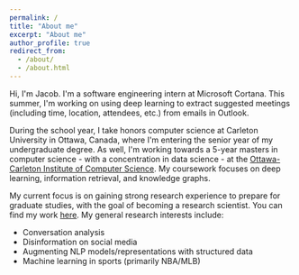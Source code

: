 ```yaml
---
permalink: /
title: "About me"
excerpt: "About me"
author_profile: true
redirect_from: 
  - /about/
  - /about.html
---
```


Hi, I'm Jacob. I'm a software engineering intern at Microsoft Cortana. This summer, I'm working on using deep learning to extract suggested meetings (including time, location, attendees, etc.) from emails in Outlook. 

During the school year, I take honors computer science at Carleton University in Ottawa, Canada, where I'm entering the senior year of my undergraduate degree. As well, I'm working towards a 5-year masters in computer science - with a concentration in data science - at the [Ottawa-Carleton Institute of Computer Science](https://carleton.ca/scs/mcs-accelerated-stream/). My coursework focuses on deep learning, information retrieval, and knowledge graphs.

My current focus is on gaining strong research experience to prepare for graduate studies, with the goal of becoming a research scientist. You can find my work [here](/research/). My general research interests include: 

<!--
<ul>
  <li></li>
  <li></li>
</ul> -->

* Conversation analysis
* Disinformation on social media
* Augmenting NLP models/representations with structured data
* Machine learning in sports (primarily NBA/MLB)